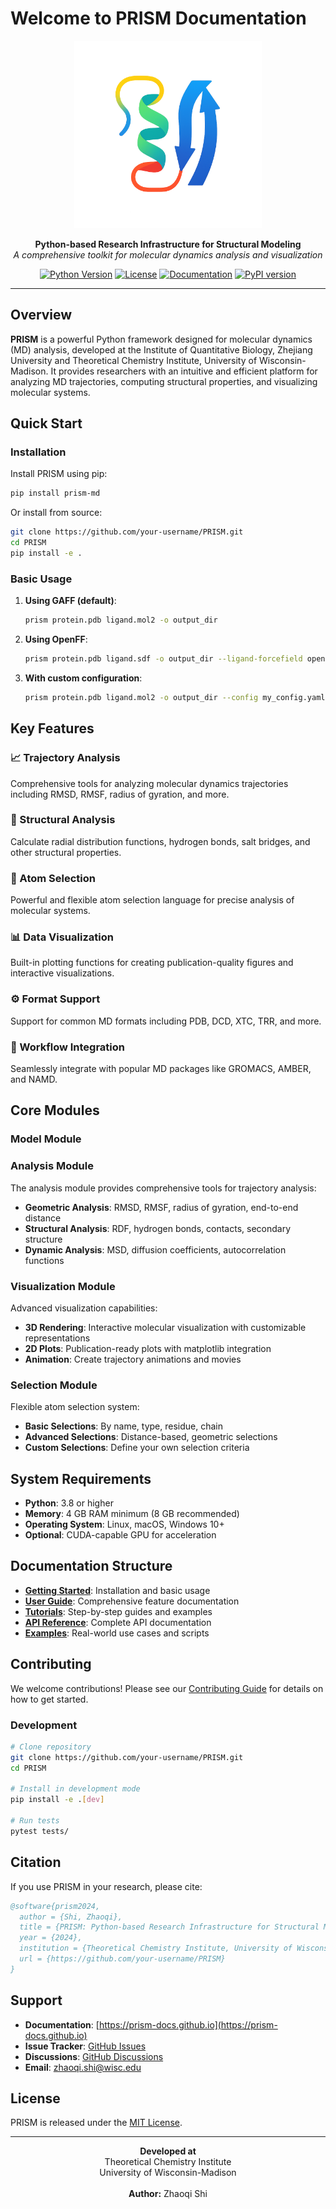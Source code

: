 # Welcome to PRISM Documentation

<p align="center">
  <img src="assets/logo.png" alt="PRISM Logo" width="300">
</p>

<p align="center">
  <strong>Python-based Research Infrastructure for Structural Modeling</strong><br>
  <em>A comprehensive toolkit for molecular dynamics analysis and visualization</em>
</p>

<p align="center">
  <a href="https://www.python.org/downloads/"><img src="https://img.shields.io/badge/Python-3.8%2B-blue.svg" alt="Python Version"></a>
  <a href="https://opensource.org/licenses/MIT"><img src="https://img.shields.io/badge/License-MIT-green.svg" alt="License"></a>
  <a href="https://prism-docs.github.io"><img src="https://img.shields.io/badge/Docs-Latest-brightgreen.svg" alt="Documentation"></a>
  <a href="https://pypi.org/project/prism-md/"><img src="https://img.shields.io/pypi/v/prism-md.svg" alt="PyPI version"></a>
</p>

---

## Overview

**PRISM** is a powerful Python framework designed for molecular dynamics (MD) analysis, developed at the Institute of Quantitative Biology, Zhejiang University and Theoretical Chemistry Institute, University of Wisconsin-Madison. It provides researchers with an intuitive and efficient platform for analyzing MD trajectories, computing structural properties, and visualizing molecular systems.

## Quick Start

### Installation

Install PRISM using pip:

```bash
pip install prism-md
```

Or install from source:

```bash
git clone https://github.com/your-username/PRISM.git
cd PRISM
pip install -e .
```

### Basic Usage

1. **Using GAFF (default)**:

   ```bash
   prism protein.pdb ligand.mol2 -o output_dir
   ```

2. **Using OpenFF**:

   ```bash
   prism protein.pdb ligand.sdf -o output_dir --ligand-forcefield openff
   ```

3. **With custom configuration**:

   ```bash
   prism protein.pdb ligand.mol2 -o output_dir --config my_config.yaml
   ```

## Key Features

<div class="feature-grid">
  <div class="feature-card">
    <h3>📈 Trajectory Analysis</h3>
    <p>Comprehensive tools for analyzing molecular dynamics trajectories including RMSD, RMSF, radius of gyration, and more.</p>
  </div>
  
  <div class="feature-card">
    <h3>🔬 Structural Analysis</h3>
    <p>Calculate radial distribution functions, hydrogen bonds, salt bridges, and other structural properties.</p>
  </div>
  
  <div class="feature-card">
    <h3>🎯 Atom Selection</h3>
    <p>Powerful and flexible atom selection language for precise analysis of molecular systems.</p>
  </div>
  
  <div class="feature-card">
    <h3>📊 Data Visualization</h3>
    <p>Built-in plotting functions for creating publication-quality figures and interactive visualizations.</p>
  </div>
  
  <div class="feature-card">
    <h3>⚙️ Format Support</h3>
    <p>Support for common MD formats including PDB, DCD, XTC, TRR, and more.</p>
  </div>
  
  <div class="feature-card">
    <h3>🔄 Workflow Integration</h3>
    <p>Seamlessly integrate with popular MD packages like GROMACS, AMBER, and NAMD.</p>
  </div>
</div>

## Core Modules

### Model Module 

### Analysis Module
The analysis module provides comprehensive tools for trajectory analysis:

- **Geometric Analysis**: RMSD, RMSF, radius of gyration, end-to-end distance
- **Structural Analysis**: RDF, hydrogen bonds, contacts, secondary structure
- **Dynamic Analysis**: MSD, diffusion coefficients, autocorrelation functions

### Visualization Module
Advanced visualization capabilities:

- **3D Rendering**: Interactive molecular visualization with customizable representations
- **2D Plots**: Publication-ready plots with matplotlib integration
- **Animation**: Create trajectory animations and movies

### Selection Module
Flexible atom selection system:

- **Basic Selections**: By name, type, residue, chain
- **Advanced Selections**: Distance-based, geometric selections
- **Custom Selections**: Define your own selection criteria

## System Requirements

- **Python**: 3.8 or higher
- **Memory**: 4 GB RAM minimum (8 GB recommended)
- **Operating System**: Linux, macOS, Windows 10+
- **Optional**: CUDA-capable GPU for acceleration

## Documentation Structure

- **[Getting Started](getting-started/index.md)**: Installation and basic usage
- **[User Guide](user-guide/index.md)**: Comprehensive feature documentation
- **[Tutorials](tutorials/index.md)**: Step-by-step guides and examples
- **[API Reference](api/index.md)**: Complete API documentation
- **[Examples](examples/index.md)**: Real-world use cases and scripts

## Contributing

We welcome contributions! Please see our [Contributing Guide](development/contributing.md) for details on how to get started.

### Development

```bash
# Clone repository
git clone https://github.com/your-username/PRISM.git
cd PRISM

# Install in development mode
pip install -e .[dev]

# Run tests
pytest tests/
```

## Citation

If you use PRISM in your research, please cite:

```bibtex
@software{prism2024,
  author = {Shi, Zhaoqi},
  title = {PRISM: Python-based Research Infrastructure for Structural Modeling},
  year = {2024},
  institution = {Theoretical Chemistry Institute, University of Wisconsin-Madison},
  url = {https://github.com/your-username/PRISM}
}
```

## Support

- **Documentation**: [https://prism-docs.github.io](https://prism-docs.github.io)
- **Issue Tracker**: [GitHub Issues](https://github.com/your-username/PRISM/issues)
- **Discussions**: [GitHub Discussions](https://github.com/your-username/PRISM/discussions)
- **Email**: zhaoqi.shi@wisc.edu

## License

PRISM is released under the [MIT License](about/license.md).

---

<p align="center">
  <strong>Developed at</strong><br>
  Theoretical Chemistry Institute<br>
  University of Wisconsin-Madison<br>
  <br>
  <strong>Author:</strong> Zhaoqi Shi
</p>